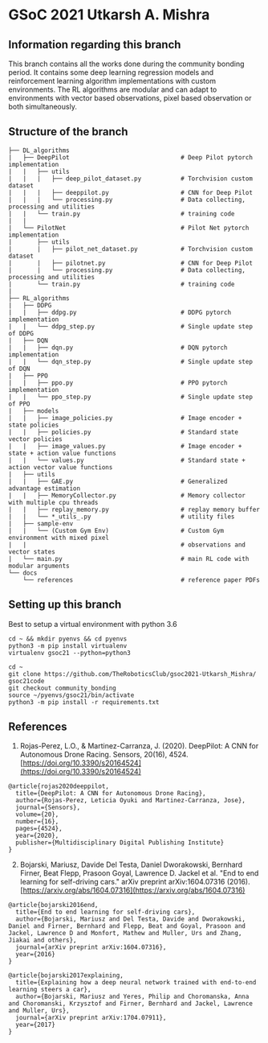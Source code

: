 # GSoC 2021 Utkarsh A. Mishra

## Information regarding this branch

This branch contains all the works done during the community bonding period.
It contains some deep learning regression models and reinforcement learning algorithm implementations with custom environments.
The RL algorithms are modular and can adapt to environments with vector based observations, pixel based observation or both simultaneously. 

## Structure of the branch

    ├── DL_algorithms
    |   ├── DeepPilot                               # Deep Pilot pytorch implementation
    |   |   ├── utils                               
    |   |   |   ├── deep_pilot_dataset.py           # Torchvision custom dataset
    |   |   |   ├── deeppilot.py                    # CNN for Deep Pilot
    |   |   |   └── processing.py                   # Data collecting, processing and utilities
    |   |   └── train.py                            # training code
    |   |
    |   └── PilotNet                                # Pilot Net pytorch implementation
    |       ├── utils                               
    |       |   ├── pilot_net_dataset.py            # Torchvision custom dataset
    |       |   ├── pilotnet.py                     # CNN for Deep Pilot
    |       |   └── processing.py                   # Data collecting, processing and utilities
    |       └── train.py                            # training code
    |
    ├── RL_algorithms                               
    |   ├── DDPG                                    
    |   |   ├── ddpg.py                             # DDPG pytorch implementation
    |   |   └── ddpg_step.py                        # Single update step of DDPG
    |   ├── DQN                                     
    |   |   ├── dqn.py                              # DQN pytorch implementation
    |   |   └── dqn_step.py                         # Single update step of DQN
    |   ├── PPO                                     
    |   |   ├── ppo.py                              # PPO pytorch implementation
    |   |   └── ppo_step.py                         # Single update step of PPO
    |   ├── models                                  
    |   |   ├── image_policies.py                   # Image encoder + state policies
    |   |   ├── policies.py                         # Standard state vector policies
    |   |   ├── image_values.py                     # Image encoder + state + action value functions
    |   |   └── values.py                           # Standard state + action vector value functions
    |   ├── utils                                   
    |   |   ├── GAE.py                              # Generalized advantage estimation
    |   |   ├── MemoryCollector.py                  # Memory collector with multiple cpu threads
    |   |   ├── replay_memory.py                    # replay memory buffer
    |   |   └── *_utils_.py                         # utility files
    |   ├── sample-env                              
    |   |   └── (Custom Gym Env)                    # Custom Gym environment with mixed pixel
    |   |                                           # observations and vector states
    |   └── main.py                                 # main RL code with modular arguments
    └── docs                                                            
        └── references                              # reference paper PDFs

## Setting up this branch

Best to setup a virtual environment with python 3.6

```
cd ~ && mkdir pyenvs && cd pyenvs
python3 -m pip install virtualenv
virtualenv gsoc21 --python=python3

cd ~
git clone https://github.com/TheRoboticsClub/gsoc2021-Utkarsh_Mishra/ gsoc21code
git checkout community_bonding
source ~/pyenvs/gsoc21/bin/activate
python3 -m pip install -r requirements.txt
```

## References

1. Rojas-Perez, L.O., & Martinez-Carranza, J. (2020). DeepPilot: A CNN for Autonomous Drone Racing. Sensors, 20(16), 4524. [https://doi.org/10.3390/s20164524](https://doi.org/10.3390/s20164524)
```
@article{rojas2020deeppilot,
  title={DeepPilot: A CNN for Autonomous Drone Racing},
  author={Rojas-Perez, Leticia Oyuki and Martinez-Carranza, Jose},
  journal={Sensors},
  volume={20},
  number={16},
  pages={4524},
  year={2020},
  publisher={Multidisciplinary Digital Publishing Institute}
}
```

2. Bojarski, Mariusz, Davide Del Testa, Daniel Dworakowski, Bernhard Firner, Beat Flepp, Prasoon Goyal, Lawrence D. Jackel et al. "End to end learning for self-driving cars." arXiv preprint arXiv:1604.07316 (2016). [https://arxiv.org/abs/1604.07316](https://arxiv.org/abs/1604.07316)

```
@article{bojarski2016end,
  title={End to end learning for self-driving cars},
  author={Bojarski, Mariusz and Del Testa, Davide and Dworakowski, Daniel and Firner, Bernhard and Flepp, Beat and Goyal, Prasoon and Jackel, Lawrence D and Monfort, Mathew and Muller, Urs and Zhang, Jiakai and others},
  journal={arXiv preprint arXiv:1604.07316},
  year={2016}
}

@article{bojarski2017explaining,
  title={Explaining how a deep neural network trained with end-to-end learning steers a car},
  author={Bojarski, Mariusz and Yeres, Philip and Choromanska, Anna and Choromanski, Krzysztof and Firner, Bernhard and Jackel, Lawrence and Muller, Urs},
  journal={arXiv preprint arXiv:1704.07911},
  year={2017}
}
```